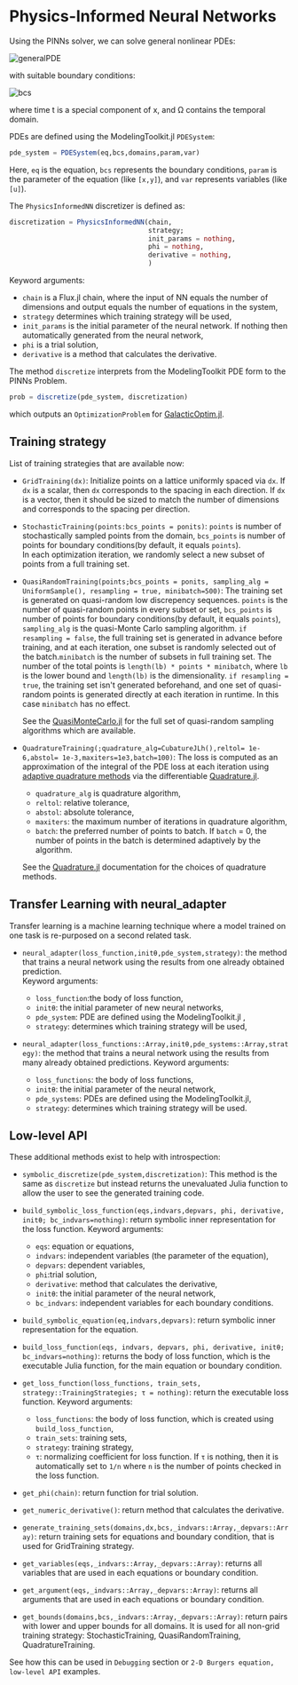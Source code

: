 # Physics-Informed Neural Networks

Using the PINNs solver, we can solve general nonlinear PDEs:

![generalPDE](https://user-images.githubusercontent.com/12683885/86625781-5648c800-bfce-11ea-9d99-fbcb5c37fe0c.png)

 with suitable boundary conditions:

 ![bcs](https://user-images.githubusercontent.com/12683885/86625874-8001ef00-bfce-11ea-9417-1a216c7d90aa.png)

where time t is a special component of x, and Ω contains the temporal domain.

PDEs are defined using the ModelingToolkit.jl `PDESystem`:

```julia
pde_system = PDESystem(eq,bcs,domains,param,var)
```

Here, `eq` is the equation, `bcs` represents the boundary conditions, `param` is
the parameter of the equation (like `[x,y]`), and `var` represents variables (like `[u]`).

The `PhysicsInformedNN` discretizer is defined as:

```julia
discretization = PhysicsInformedNN(chain,
                                   strategy;
                                   init_params = nothing,
                                   phi = nothing,
                                   derivative = nothing,
                                   )
```

Keyword arguments:

- `chain` is a Flux.jl chain, where the input of NN equals the number of dimensions and output equals the number of equations in the system,
- `strategy` determines which training strategy will be used,
- `init_params` is the initial parameter of the neural network. If nothing then automatically generated from the neural network,
- `phi` is a trial solution,
- `derivative` is a method that calculates the derivative.

The method `discretize` interprets from the ModelingToolkit PDE form to the PINNs Problem.

```julia
prob = discretize(pde_system, discretization)
```

which outputs an `OptimizationProblem` for [GalacticOptim.jl](https://galacticoptim.sciml.ai/dev/).

## Training strategy

List of training strategies that are available now:

 - `GridTraining(dx)`: Initialize points on a lattice uniformly spaced via `dx`. If
   `dx` is a scalar, then `dx` corresponds to the spacing in each direction. If `dx`
   is a vector, then it should be sized to match the number of dimensions and corresponds
   to the spacing per direction.
 - `StochasticTraining(points:bcs_points = ponits)`: `points` is number of stochastically sampled points from the domain,
    `bcs_points` is number of points for boundary conditions(by default, it equals `points`).   
   In each optimization iteration, we randomly select a new subset of points from a full training set.
 - `QuasiRandomTraining(points;bcs_points = ponits, sampling_alg = UniformSample(), resampling = true, minibatch=500)`:
   The training set is generated on quasi-random low discrepency sequences.
   `points` is the number of quasi-random points in every subset or set, `bcs_points` is number of points for boundary conditions(by default, it equals `points`), `sampling_alg` is the quasi-Monte Carlo sampling algorithm. `if resampling = false`, the full training set is generated in advance before training, and at each iteration, one subset is randomly selected out of the batch.`minibatch` is the number of subsets in full training set.
   The number of the total points is `length(lb) * points * minibatch`, where `lb` is the lower bound and `length(lb)` is the dimensionality.
   `if resampling = true`, the training set isn't generated beforehand, and one set of quasi-random points is generated directly at each iteration in runtime. In this case `minibatch` has no effect.

   See the [QuasiMonteCarlo.jl](https://github.com/SciML/QuasiMonteCarlo.jl) for
   the full set of quasi-random sampling algorithms which are available.
- `QuadratureTraining(;quadrature_alg=CubatureJLh(),reltol= 1e-6,abstol= 1e-3,maxiters=1e3,batch=100)`:
  The loss is computed as an approximation of the integral of the PDE loss
  at each iteration using [adaptive quadrature methods](https://en.wikipedia.org/wiki/Adaptive_quadrature)
  via the differentiable [Quadrature.jl](https://github.com/SciML/Quadrature.jl).
  - `quadrature_alg` is quadrature algorithm,
  - `reltol`: relative tolerance,
  - `abstol`: absolute tolerance,
  - `maxiters`: the maximum number of iterations in quadrature algorithm,
  - `batch`: the preferred number of points to batch. If `batch` = 0, the number of points in the batch is determined adaptively by the algorithm.

  See the [Quadrature.jl](https://github.com/SciML/Quadrature.jl) documentation for the choices of quadrature methods.

##  Transfer Learning with neural_adapter
Transfer learning is a machine learning technique where a model trained on one task is re-purposed on a second related task.
- `neural_adapter(loss_function,initθ,pde_system,strategy)`: the method that trains a neural network using the results from one already obtained prediction.  
  Keyword arguments:
  - `loss_function`:the body of loss function,
  - `initθ`: the initial parameter of new neural networks,
  - `pde_system`: PDE are defined using the ModelingToolkit.jl ,
  - `strategy`: determines which training strategy will be used,

- `neural_adapter(loss_functions::Array,initθ,pde_systems::Array,strategy)`: the method that trains a neural network using the results from many already obtained predictions.
  Keyword arguments:
  - `loss_functions`: the body of loss functions,
  - `initθ`: the initial parameter of the neural network,
  - `pde_systems`: PDEs are defined using the ModelingToolkit.jl,
  - `strategy`: determines which training strategy will be used.

## Low-level API

These additional methods exist to help with introspection:

- `symbolic_discretize(pde_system,discretization)`: This method is the same as `discretize` but instead
  returns the unevaluated Julia function to allow the user to see the generated training code.

- `build_symbolic_loss_function(eqs,indvars,depvars, phi, derivative, initθ; bc_indvars=nothing)`: return symbolic inner representation for the loss function.
    Keyword arguments:
    - `eqs`: equation or equations,
    - `indvars`: independent variables (the parameter of the equation),
    - `depvars`: dependent variables,
    - `phi`:trial solution,
    - `derivative`: method that calculates the derivative,
    - `initθ`: the initial parameter of the neural network,
    - `bc_indvars`: independent variables for each boundary conditions.

- `build_symbolic_equation(eq,indvars,depvars)`: return symbolic inner representation for the equation.

- `build_loss_function(eqs, indvars, depvars, phi, derivative, initθ; bc_indvars=nothing)`: returns the body of loss function, which is the executable Julia function, for the main equation or boundary condition.

- `get_loss_function(loss_functions, train_sets, strategy::TrainingStrategies; τ = nothing)`: return the executable loss function.
   Keyword arguments:
    - `loss_functions`: the body of loss function, which is created using  `build_loss_function`,
    - `train_sets`: training sets,
    - `strategy`: training strategy,
    - `τ`: normalizing coefficient for loss function. If `τ` is nothing, then it is automatically set to `1/n` where `n` is the number of points checked in the loss function.

- `get_phi(chain)`: return function for trial solution.

- `get_numeric_derivative()`: return method that calculates the derivative.

- `generate_training_sets(domains,dx,bcs,_indvars::Array,_depvars::Array)`: return training sets for equations and boundary condition, that is used for GridTraining strategy.

- `get_variables(eqs,_indvars::Array,_depvars::Array)`: returns all variables that are used in each equations or boundary condition.

- `get_argument(eqs,_indvars::Array,_depvars::Array)`: returns all arguments that are used in each equations or boundary condition.

- `get_bounds(domains,bcs,_indvars::Array,_depvars::Array)`: return pairs with lower and upper bounds for all domains. It is used for all non-grid training strategy: StochasticTraining, QuasiRandomTraining, QuadratureTraining.

See how this can be used in `Debugging` section or `2-D Burgers equation, low-level API`  examples.
